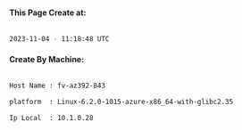 
   
#### This Page Create at:

```bash

2023-11-04 - 11:18:48 UTC

```

#### Create By Machine:

```bash

Host Name : fv-az392-843

platform  : Linux-6.2.0-1015-azure-x86_64-with-glibc2.35

Ip Local  : 10.1.0.28

```

